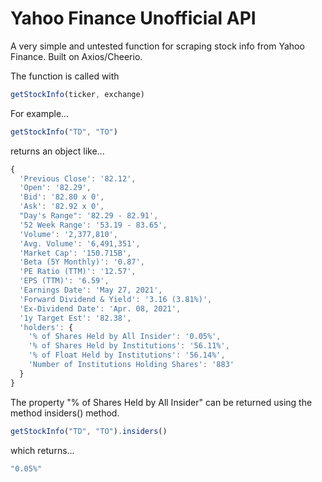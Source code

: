 # Yahoo Finance Unofficial API

A very simple and untested function for scraping stock info from Yahoo Finance. Built on Axios/Cheerio.

The function is called with

```javascript
getStockInfo(ticker, exchange)
```

For example...

```javascript
getStockInfo("TD", "TO")
```

returns an object like...

```javascript
{
  'Previous Close': '82.12',
  'Open': '82.29',
  'Bid': '82.80 x 0',
  'Ask': '82.92 x 0',
  "Day's Range": '82.29 - 82.91',
  '52 Week Range': '53.19 - 83.65',
  'Volume': '2,377,810',
  'Avg. Volume': '6,491,351',
  'Market Cap': '150.715B',
  'Beta (5Y Monthly)': '0.87',
  'PE Ratio (TTM)': '12.57',
  'EPS (TTM)': '6.59',
  'Earnings Date': 'May 27, 2021',
  'Forward Dividend & Yield': '3.16 (3.81%)',
  'Ex-Dividend Date': 'Apr. 08, 2021',
  '1y Target Est': '82.38',
  'holders': {
    '% of Shares Held by All Insider': '0.05%',
    '% of Shares Held by Institutions': '56.11%',
    '% of Float Held by Institutions': '56.14%',
    'Number of Institutions Holding Shares': '883'
  }
}
```

The property "% of Shares Held by All Insider" can be returned using the method insiders() method.

```javascript
getStockInfo("TD", "TO").insiders()
```
which returns...

```javascript
"0.05%"
```
